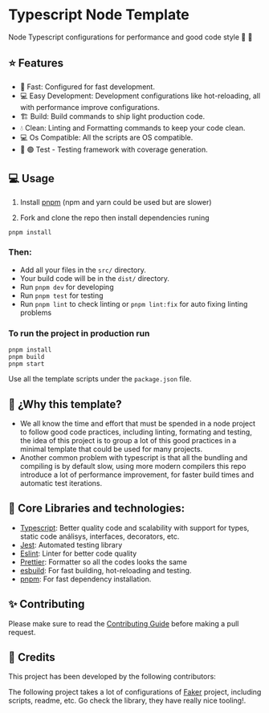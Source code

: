 <div align="left">
  <h1>Typescript Node Template</h1>
  <p>Node Typescript configurations for performance and good code style 🚀 🚀</p>
  
  <!-- [![npm version](https://badgen.net/npm/v/@faker-js/faker)](https://www.npmjs.com/package/@faker-js/faker) -->
  <!-- [![npm downloads](https://badgen.net/npm/dm/
  @faker-js/faker)](https://www.npmjs.com/package/@faker-js/faker) -->
  <!-- [![Continuous Integration](https://github.com/faker-js/faker/actions/workflows/ci.yml/badge.svg)](https://github.com/faker-js/faker/actions/workflows/ci.yml) -->
  <!-- [![codecov](https://codecov.io/gh/faker-js/faker/branch/next/graph/badge.svg?token=N61U168G08)](https://codecov.io/gh/faker-js/faker) -->
  <!-- [![Chat on Discord](https://img.shields.io/badge/chat-discord-blue?style=flat&logo=discord)](https://chat.fakerjs.dev) -->
  <!-- [![Open Collective](https://img.shields.io/opencollective/backers/fakerjs)](https://opencollective.com/fakerjs#section-contributors) -->
  <!-- [![sponsor](https://img.shields.io/opencollective/all/fakerjs?label=sponsors)](https://opencollective.com/fakerjs) -->
  
</div>

## ⭐ Features

- 🚀 Fast: Configured for fast development.
- 💻 Easy Development: Development configurations like hot-reloading, all with performance improve configurations.
- 🏗️ Build: Build commands to ship light production code.
- 💧 Clean: Linting and Formatting commands to keep your code clean.
- 💻 Os Compatible: All the scripts are OS compatible.
- 🔴 🟢 Test - Testing framework with coverage generation.

## 💻 Usage
1. Install [pnpm](https://pnpm.io/es/) (npm and yarn could be used but are slower)

2. Fork and clone the repo then install dependencies runing
```
pnpm install
```
### Then:
- Add all your files in the `src/` directory.
- Your build code will be in the `dist/` directory.
- Run `pnpm dev` for developing
- Run `pnpm test` for testing
- Run `pnpm lint` to check linting or `pnpm lint:fix` for auto fixing linting problems

### To run the project in production run
```
pnpm install
pnpm build
pnpm start
```


Use all the template scripts under the `package.json` file.

## 🤔 ¿Why this template?
- We all know the time and effort that must be spended in a node project to follow good code practices, including linting, formating and testing, the idea of this project is to group a lot of this good practices in a minimal template that could be used for many projects.
- Another common problem with typescript is that all the bundling and compiling is by default slow, using more modern compilers this repo introduce a lot of performance improvement, for faster build times and automatic test iterations.

## 📘 Core Libraries and technologies:
- [Typescript](https://www.typescriptlang.org/): Better quality code and scalability with support for types, static code análisys, interfaces, decorators, etc.
- [Jest](https://jestjs.io/): Automated testing library
- [Eslint](https://eslint.org/): Linter for better code quality
- [Prettier](https://prettier.io/): Formatter so all the codes looks the same
- [esbuild](https://esbuild.github.io/): For fast building, hot-reloading and testing.
- [pnpm](https://pnpm.io/es/): For fast dependency installation.




<!-- ## 🤝 Sponsors

Faker is an MIT-licensed open source project with its ongoing development made possible entirely by the support of these awesome backers -->

<!-- ### Sponsors

![](https://opencollective.com/fakerjs/organizations.svg) -->

<!-- ### Backers

![](https://opencollective.com/fakerjs/individuals.svg) -->

## ✨ Contributing

Please make sure to read the [Contributing Guide](https://github.com/faker-js/faker/blob/next/CONTRIBUTING.md) before making a pull request.

## 📘 Credits

This project has been developed by the following contributors:

<!-- <a href="https://github.com/faker-js/faker/graphs/contributors"><img src="https://opencollective.com/fakerjs/contributors.svg?width=800" /></a> -->


The following project takes a lot of configurations of [Faker](https://github.com/faker-js/faker) project, including scripts, readme, etc. Go check the library, they have really nice tooling!.


<!-- ## 📝 Changelog

Detailed changes for each release are documented in the [release notes](https://github.com/faker-js/faker/blob/next/CHANGELOG.md). -->

<!-- ## 🔑 License

[MIT](https://github.com/faker-js/faker/blob/next/LICENSE) -->